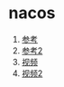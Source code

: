 # nacos

1. [参考](https://github.com/Mr-zhango/SpringClouldAlibaba-Nacos)
2. [参考2](https://github.com/EiletXie/cloud2020)
3. [视频](https://www.bilibili.com/video/BV1VJ411X7xX?t=4&p=13)
4. [视频2](https://www.bilibili.com/video/BV18E411x7eT?t=3&p=12)
